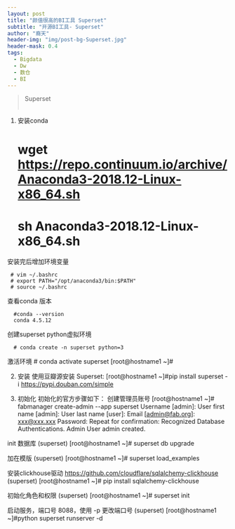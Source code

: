 ```yaml
---
layout: post
title: "颜值很高的BI工具 Superset"
subtitle: "开源BI工具- Superset"
author: "裔天"
header-img: "img/post-bg-Superset.jpg"
header-mask: 0.4
tags:
  - Bigdata
  - Dw
  - 数仓
  - BI 
---
```


> Superset 
<br><br>

1.  安装conda
      # wget https://repo.continuum.io/archive/Anaconda3-2018.12-Linux-x86_64.sh
      # sh Anaconda3-2018.12-Linux-x86_64.sh


安装完后增加环境变量

     # vim ~/.bashrc 
     # export PATH="/opt/anaconda3/bin:$PATH"  
     # source ~/.bashrc

查看conda 版本

      #conda --version
      conda 4.5.12

创建superset python虚拟环境

      # conda create -n superset python=3

激活环境
      # conda activate superset
      [root@hostname1 ~]#


2.  安装
使用豆瓣源安装 Superset:
      [root@hostname1 ~]#pip install superset -i https://pypi.douban.com/simple

3.  初始化
初始化的官方步骤如下：
创建管理员账号
      [root@hostname1 ~]# fabmanager create-admin --app superset
      Username [admin]:
      User first name [admin]:
      User last name [user]:
      Email [admin@fab.org]: xxx@xxx.xxx
      Password:
      Repeat for confirmation:
      Recognized Database Authentications.
      Admin User admin created.

init 数据库
      (superset) [root@hostname1 ~]# superset db upgrade

加在模版
      (superset) [root@hostname1 ~]# superset load_examples

安装clickhouse驱动 https://github.com/cloudflare/sqlalchemy-clickhouse
      (superset) [root@hostname1 ~]# pip install sqlalchemy-clickhouse

初始化角色和权限
      (superset) [root@hostname1  ~]# superset init

启动服务，端口号 8088，使用 -p 更改端口号
      (superset) [root@hostname1 ~]#python superset runserver -d
